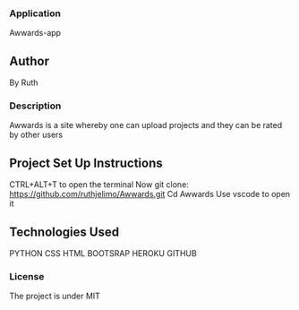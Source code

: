 ### Application

Awwards-app

## Author
 
 By Ruth

 ### Description

 Awwards is a site whereby one can upload projects and they can be rated by other users

 ## Project Set Up Instructions
 CTRL+ALT+T to open the terminal 
 Now git clone:
https://github.com/ruthjelimo/Awwards.git
 Cd Awwards
 Use vscode to open it 

 ## Technologies Used
 PYTHON
 CSS
 HTML
 BOOTSRAP
 HEROKU
 GITHUB

 ### License
 The project is under MIT